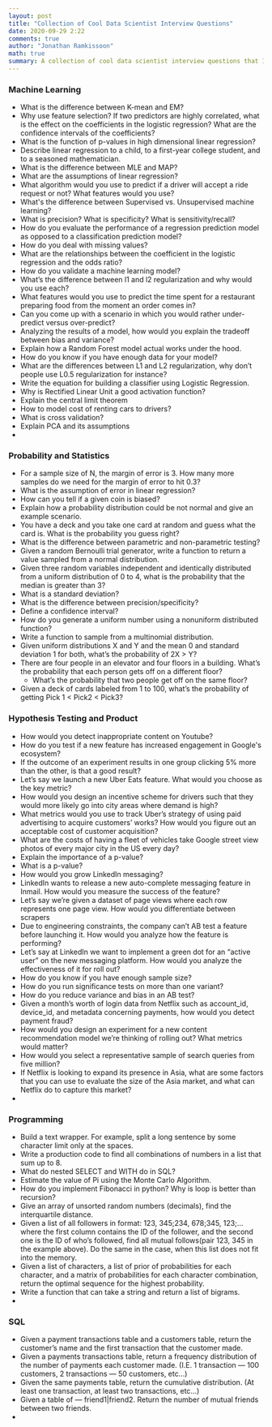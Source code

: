 ```yaml
---
layout: post
title: "Collection of Cool Data Scientist Interview Questions"
date: 2020-09-29 2:22
comments: true
author: "Jonathan Ramkissoon"
math: true
summary: A collection of cool data scientist interview questions that I've come across
---
```



### Machine Learning
- What is the difference between K-mean and EM?
- Why use feature selection? If two predictors are highly correlated, what is the effect on the coefficients in the logistic regression? What are the confidence intervals of the coefficients?
- What is the function of p-values in high dimensional linear regression?
- Describe linear regression to a child, to a first-year college student, and to a seasoned mathematician.
- What is the difference between MLE and MAP?
- What are the assumptions of linear regression?
- What algorithm would you use to predict if a driver will accept a ride request or not? What features would you use?
- What's the difference between Supervised vs. Unsupervised machine learning?
- What is precision? What is specificity? What is sensitivity/recall?
- How do you evaluate the performance of a regression prediction model as opposed to a classification prediction model?
- How do you deal with missing values?
- What are the relationships between the coefficient in the logistic regression and the odds ratio?
- How do you validate a machine learning model?
- What’s the difference between l1 and l2 regularization and why would you use each?
- What features would you use to predict the time spent for a restaurant preparing food from the moment an order comes in?
- Can you come up with a scenario in which you would rather under-predict versus over-predict?
- Analyzing the results of a model, how would you explain the tradeoff between bias and variance?
- Explain how a Random Forest model actual works under the hood.
- How do you know if you have enough data for your model?
- What are the differences between L1 and L2 regularization, why don’t people use L0.5 regularization for instance?
- Write the equation for building a classifier using Logistic Regression.
- Why is Rectified Linear Unit a good activation function?
- Explain the central limit theorem
- How to model cost of renting cars to drivers?
- What is cross validation?
- Explain PCA and its assumptions
- 


### Probability and Statistics
- For a sample size of N, the margin of error is 3. How many more samples do we need for the margin of error to hit 0.3?
- What is the assumption of error in linear regression?
- How can you tell if a given coin is biased?
- Explain how a probability distribution could be not normal and give an example scenario.
- You have a deck and you take one card at random and guess what the card is. What is the probability you guess right?
- What is the difference between parametric and non-parametric testing?
- Given a random Bernoulli trial generator, write a function to return a value sampled from a normal distribution.
- Given three random variables independent and identically distributed from a uniform distribution of 0 to 4, what is the probability that the median is greater than 3?
- What is a standard deviation?
- What is the difference between precision/specificity?
- Define a confidence interval?
- How do you generate a uniform number using a nonuniform distributed function?
- Write a function to sample from a multinomial distribution.
- Given uniform distributions X and Y and the mean 0 and standard deviation 1 for both, what’s the probability of 2X > Y?
- There are four people in an elevator and four floors in a building. What’s the probability that each person gets off on a different floor?
  - What’s the probability that two people get off on the same floor?
- Given a deck of cards labeled from 1 to 100, what’s the probability of getting Pick 1 < Pick2 < Pick3?



### Hypothesis Testing and Product
- How would you detect inappropriate content on Youtube?
- How do you test if a new feature has increased engagement in Google's ecosystem?
- If the outcome of an experiment results in one group clicking 5% more than the other, is that a good result?
- Let’s say we launch a new Uber Eats feature. What would you choose as the key metric?
- How would you design an incentive scheme for drivers such that they would more likely go into city areas where demand is high?
- What metrics would you use to track Uber’s strategy of using paid advertising to acquire customers’ works? How would you figure out an acceptable cost of customer acquisition?
- What are the costs of having a fleet of vehicles take Google street view photos of every major city in the US every day?
- Explain the importance of a p-value?
- What is a p-value?
- How would you grow LinkedIn messaging?
- LinkedIn wants to release a new auto-complete messaging feature in Inmail. How would you measure the success of the feature?
- Let’s say we’re given a dataset of page views where each row represents one page view. How would you differentiate between scrapers
- Due to engineering constraints, the company can’t AB test a feature before launching it. How would you analyze how the feature is performing?
- Let’s say at LinkedIn we want to implement a green dot for an “active user” on the new messaging platform. How would you analyze the effectiveness of it for roll out?
- How do you know if you have enough sample size?
- How do you run significance tests on more than one variant?
- How do you reduce variance and bias in an AB test?
- Given a month’s worth of login data from Netflix such as account_id, device_id, and metadata concerning payments, how would you detect payment fraud?
- How would you design an experiment for a new content recommendation model we’re thinking of rolling out? What metrics would matter?
- How would you select a representative sample of search queries from five million?
- If Netflix is looking to expand its presence in Asia, what are some factors that you can use to evaluate the size of the Asia market, and what can Netflix do to capture this market?
-



### Programming
- Build a text wrapper. For example, split a long sentence by some character limit only at the spaces.
- Write a production code to find all combinations of numbers in a list that sum up to 8.
- What do nested SELECT and WITH do in SQL?
- Estimate the value of Pi using the Monte Carlo Algorithm.
- How do you implement Fibonacci in python? Why is loop is better than recursion?
- Give an array of unsorted random numbers (decimals), find the interquartile distance.
- Given a list of all followers in format: 123, 345;234, 678;345, 123;…where the first column contains the ID of the follower, and the second one is the ID of who’s followed, find all mutual follows(pair 123, 345 in the example above). Do the same in the case, when this list does not fit into the memory.
- Given a list of characters, a list of prior of probabilities for each character, and a matrix of probabilities for each character combination, return the optimal sequence for the highest probability.
- Write a function that can take a string and return a list of bigrams.
-

### SQL
- Given a payment transactions table and a customers table, return the customer’s name and the first transaction that the customer made.
- Given a payments transactions table, return a frequency distribution of the number of payments each customer made. (I.E. 1 transaction — 100 customers, 2 transactions — 50 customers, etc…)
- Given the same payments table, return the cumulative distribution. (At least one transaction, at least two transactions, etc…)
- Given a table of — friend1|friend2. Return the number of mutual friends between two friends.
-
